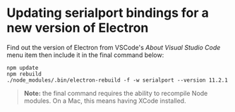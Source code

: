 # Updating serialport bindings for a new version of Electron

Find out the version of Electron from VSCode's *About Visual Studio Code* menu item then include it in the final command below:

```
npm update
npm rebuild
./node_modules/.bin/electron-rebuild -f -w serialport --version 11.2.1
```

> **Note:** the final command requires the ability to recompile Node modules. On a Mac, this means having XCode installed.